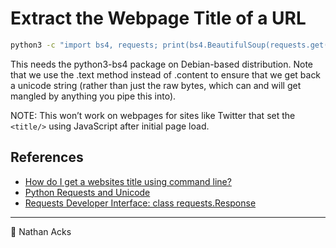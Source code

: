 # Extract the Webpage Title of a URL

```bash
python3 -c "import bs4, requests; print(bs4.BeautifulSoup(requests.get('$URL').text).title.text)"
```

This needs the python3-bs4 package on Debian-based distribution. Note that we use the .text method  instead of .content to ensure that we get back a unicode string (rather than just the raw bytes, which can and will get mangled by anything you pipe this into).

NOTE: This won’t work on webpages for sites like Twitter that set the `<title/>` using JavaScript after initial page load.

## References

* [How do I get a websites title using command line?](https://unix.stackexchange.com/a/563920)
* [Python Requests and Unicode](https://stackoverflow.com/a/12843406)
* [Requests Developer Interface: class requests.Response](https://docs.python-requests.org/en/latest/api/#requests.Response)

- - - -

<span aria-hidden="true">👤</span> Nathan Acks
